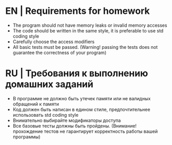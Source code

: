 # EN | Requirements for homework

* The program should not have memory leaks or invalid memory accesses
* The code should be written in the same style, it is preferable to use std coding style
* Carefully choose the access modifiers
* All basic tests must be passed. (Warning! passing the tests does not guarantee the correctness of your program)

# RU | Требования к выполнению домашних заданий

* В программе не должно быть утечек памяти или не валидных обращений к памяти
* Код должен быть написан в едином стиле, предпочтительнее использовать std coding style
* Внимательно выбирайте модификаторы доступа
* Все базовые тесты должны быть пройдены. (Внимание! прохождение тестов не гарантирует корректность работы вашей программы)
